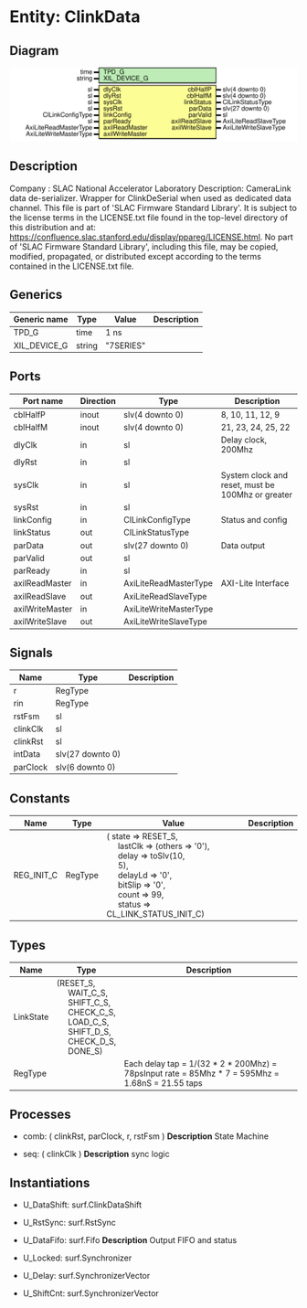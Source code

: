 # Entity: ClinkData

## Diagram

![Diagram](ClinkData.svg "Diagram")
## Description

Company    : SLAC National Accelerator Laboratory
Description:
CameraLink data de-serializer.
Wrapper for ClinkDeSerial when used as dedicated data channel.
This file is part of 'SLAC Firmware Standard Library'.
It is subject to the license terms in the LICENSE.txt file found in the
top-level directory of this distribution and at:
   https://confluence.slac.stanford.edu/display/ppareg/LICENSE.html.
No part of 'SLAC Firmware Standard Library', including this file,
may be copied, modified, propagated, or distributed except according to
the terms contained in the LICENSE.txt file.
## Generics

| Generic name | Type   | Value     | Description |
| ------------ | ------ | --------- | ----------- |
| TPD_G        | time   | 1 ns      |             |
| XIL_DEVICE_G | string | "7SERIES" |             |
## Ports

| Port name       | Direction | Type                   | Description                                       |
| --------------- | --------- | ---------------------- | ------------------------------------------------- |
| cblHalfP        | inout     | slv(4 downto 0)        |  8, 10, 11, 12,  9                                |
| cblHalfM        | inout     | slv(4 downto 0)        | 21, 23, 24, 25, 22                                |
| dlyClk          | in        | sl                     | Delay clock, 200Mhz                               |
| dlyRst          | in        | sl                     |                                                   |
| sysClk          | in        | sl                     | System clock and reset, must be 100Mhz or greater |
| sysRst          | in        | sl                     |                                                   |
| linkConfig      | in        | ClLinkConfigType       | Status and config                                 |
| linkStatus      | out       | ClLinkStatusType       |                                                   |
| parData         | out       | slv(27 downto 0)       | Data output                                       |
| parValid        | out       | sl                     |                                                   |
| parReady        | in        | sl                     |                                                   |
| axilReadMaster  | in        | AxiLiteReadMasterType  | AXI-Lite Interface                                |
| axilReadSlave   | out       | AxiLiteReadSlaveType   |                                                   |
| axilWriteMaster | in        | AxiLiteWriteMasterType |                                                   |
| axilWriteSlave  | out       | AxiLiteWriteSlaveType  |                                                   |
## Signals

| Name     | Type             | Description |
| -------- | ---------------- | ----------- |
| r        | RegType          |             |
| rin      | RegType          |             |
| rstFsm   | sl               |             |
| clinkClk | sl               |             |
| clinkRst | sl               |             |
| intData  | slv(27 downto 0) |             |
| parClock | slv(6 downto 0)  |             |
## Constants

| Name       | Type    | Value                                                                                                                                                                                                                                                                                                                                                                                                                                                             | Description |
| ---------- | ------- | ----------------------------------------------------------------------------------------------------------------------------------------------------------------------------------------------------------------------------------------------------------------------------------------------------------------------------------------------------------------------------------------------------------------------------------------------------------------- | ----------- |
| REG_INIT_C | RegType |  (       state   => RESET_S,<br><span style="padding-left:20px">       lastClk => (others => '0'),<br><span style="padding-left:20px">       delay   => toSlv(10,<br><span style="padding-left:20px">5),<br><span style="padding-left:20px">       delayLd => '0',<br><span style="padding-left:20px">       bitSlip => '0',<br><span style="padding-left:20px">       count   => 99,<br><span style="padding-left:20px">       status  => CL_LINK_STATUS_INIT_C) |             |
## Types

| Name      | Type                                                                                                                                                                                                                                                                                                                                           | Description                                                                                      |
| --------- | ---------------------------------------------------------------------------------------------------------------------------------------------------------------------------------------------------------------------------------------------------------------------------------------------------------------------------------------------- | ------------------------------------------------------------------------------------------------ |
| LinkState | (RESET_S,<br><span style="padding-left:20px"> WAIT_C_S,<br><span style="padding-left:20px"> SHIFT_C_S,<br><span style="padding-left:20px"> CHECK_C_S,<br><span style="padding-left:20px"> LOAD_C_S,<br><span style="padding-left:20px"> SHIFT_D_S,<br><span style="padding-left:20px"> CHECK_D_S,<br><span style="padding-left:20px"> DONE_S)  |                                                                                                  |
| RegType   |                                                                                                                                                                                                                                                                                                                                                | Each delay tap = 1/(32 * 2 * 200Mhz) = 78psInput rate = 85Mhz * 7 = 595Mhz = 1.68nS = 21.55 taps |
## Processes
- comb: ( clinkRst, parClock, r, rstFsm )
**Description**
State Machine

- seq: ( clinkClk )
**Description**
sync logic

## Instantiations

- U_DataShift: surf.ClinkDataShift
- U_RstSync: surf.RstSync
- U_DataFifo: surf.Fifo
**Description**
Output FIFO and status

- U_Locked: surf.Synchronizer
- U_Delay: surf.SynchronizerVector
- U_ShiftCnt: surf.SynchronizerVector
